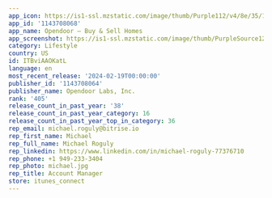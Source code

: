 ```yaml
---
app_icon: https://is1-ssl.mzstatic.com/image/thumb/Purple112/v4/8e/35/17/8e3517b5-1a48-84bc-450b-df14df3a5869/AppIcon-0-0-1x_U007emarketing-0-2-85-220.png/1024x1024bb.png
app_id: '1143708068'
app_name: Opendoor – Buy & Sell Homes
app_screenshot: https://is1-ssl.mzstatic.com/image/thumb/PurpleSource126/v4/78/6e/ff/786eff00-98ce-442b-d622-f67e7b173952/3f8038e0-bbcf-4b12-b6a2-34214b053f1d_ODapp_ios_65_f01.jpg/1242x2688bb.png
category: Lifestyle
country: US
id: ITBviAAOKatL
language: en
most_recent_release: '2024-02-19T00:00:00'
publisher_id: '1143708064'
publisher_name: Opendoor Labs, Inc.
rank: '405'
release_count_in_past_year: '38'
release_count_in_past_year_category: 16
release_count_in_past_year_top_in_category: 36
rep_email: michael.roguly@bitrise.io
rep_first_name: Michael
rep_full_name: Michael Roguly
rep_linkedin: https://www.linkedin.com/in/michael-roguly-77376710
rep_phone: +1 949-233-3404
rep_photo: michael.jpg
rep_title: Account Manager
store: itunes_connect
---
```

